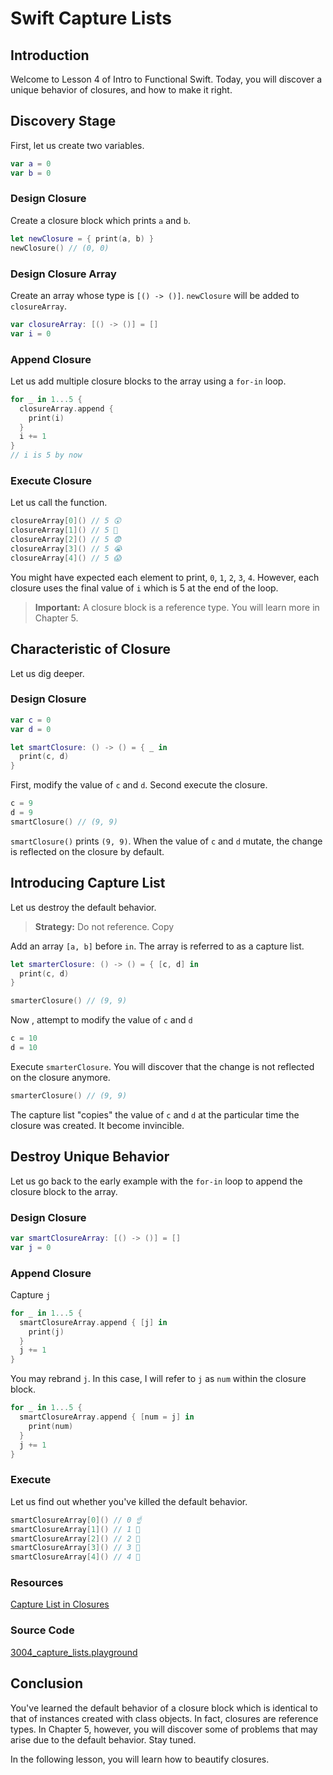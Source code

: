 # Swift Capture Lists

## Introduction
Welcome to Lesson 4 of Intro to Functional Swift. Today, you will discover a unique behavior of closures, and how to make it right.

## Discovery Stage
First, let us create two variables.

```swift
var a = 0
var b = 0
```

### Design Closure
Create a closure block which prints `a` and `b`.

```swift
let newClosure = { print(a, b) }
newClosure() // (0, 0)
```

### Design Closure Array
Create an array whose type is `[() -> ()]`. `newClosure` will be added to `closureArray`.

```swift
var closureArray: [() -> ()] = []
var i = 0
```

### Append Closure
Let us add multiple closure blocks to the array using a `for-in` loop.

```swift
for _ in 1...5 {
  closureArray.append {
    print(i)
  }
  i += 1
}
// i is 5 by now
```

### Execute Closure
Let us call the function.

```swift
closureArray[0]() // 5 😲
closureArray[1]() // 5 🤔
closureArray[2]() // 5 😨
closureArray[3]() // 5 😭
closureArray[4]() // 5 😱
```

You might have expected each element to print, `0`, `1`, `2`, `3`, `4`. However, each closure uses the final value of `i` which is 5 at the end of the loop.

> **Important:** A closure block is  a reference type. You will learn more in Chapter 5.

## Characteristic of Closure
Let us dig deeper.

### Design Closure
```swift
var c = 0
var d = 0

let smartClosure: () -> () = { _ in
  print(c, d)
}
```

First, modify the value of `c` and `d`. Second execute the closure.

```swift
c = 9
d = 9
smartClosure() // (9, 9)
```

`smartClosure()` prints `(9, 9)`. When the value of `c` and `d` mutate, the change is reflected on the closure by default.

## Introducing Capture List
Let us destroy the default behavior.

> **Strategy:** Do not reference. Copy

Add an array `[a, b]` before `in`. The array is referred to as a capture list.

```swift
let smarterClosure: () -> () = { [c, d] in
  print(c, d)
}

smarterClosure() // (9, 9)
```

Now , attempt to modify the value of `c` and `d`

```swift
c = 10
d = 10
```

Execute `smarterClosure`. You will discover that the change is not reflected on the closure anymore.

```swift
smarterClosure() // (9, 9)
```

The capture list "copies" the value of `c` and `d` at the particular time the closure was created. It become invincible.


## Destroy Unique Behavior
Let us go back to the early example with the `for-in` loop to append the closure block to the array.

### Design Closure
```swift
var smartClosureArray: [() -> ()] = []
var j = 0
```

### Append Closure
Capture `j`

```swift
for _ in 1...5 {
  smartClosureArray.append { [j] in
    print(j)
  }
  j += 1
}
```

You may rebrand `j`. In this case, I will refer to `j` as `num` within the closure block.

```swift
for _ in 1...5 {
  smartClosureArray.append { [num = j] in
    print(num)
  }
  j += 1
}
```
### Execute
Let us find out whether you've killed the default behavior.

```swift
smartClosureArray[0]() // 0 ☝️
smartClosureArray[1]() // 1 💪
smartClosureArray[2]() // 2 🎁
smartClosureArray[3]() // 3 🎉
smartClosureArray[4]() // 4 🎅
```


### Resources
[Capture List in Closures]

[Capture List in Closures]: https://blog.bobthedeveloper.io/swift-capture-list-in-closures-e28282c71b95

### Source Code
[3004_capture_lists.playground](https://www.dropbox.com/sh/ickz77fu1d6bwzo/AAC8YOA56o09C8OT7IRujOoma?dl=0)

## Conclusion
You've learned the default behavior of a closure block which is identical to that of instances created with class objects. In fact, closures are reference types. In Chapter 5, however, you will discover some of problems that may arise due to the default behavior. Stay tuned.

In the following lesson, you will learn how to beautify closures.